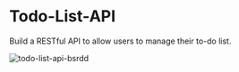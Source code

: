 # Todo-List-API
Build a RESTful API to allow users to manage their to-do list.

![todo-list-api-bsrdd](https://github.com/user-attachments/assets/bca47945-6cec-4294-bfab-742e5ac6f443)
